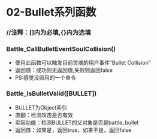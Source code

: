 # 02-Bullet系列函数
### //注释：[]内为必填,{}内为选填
### Battle_CallBulletEventSoulCollision()
- 使用此函数可以触发目前灵魂的用户事件"Bullet Collision”
- 返回值：成功则无返回值,失败则返回false
- PS:感觉没卵用的一个命令

### Battle_IsBulletValid([BULLET])
- BULLET为Object索引
- 直翻：检测攻击是否有效
- 实际功能：检测BULLET的父对象是否是battle_bullet
- 返回值：如果是，返回true，如果不是，返回false
